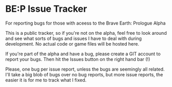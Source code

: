 # BE:P Issue Tracker

For reporting bugs for those with aceess to the Brave Earth: Prologue Alpha

This is a public tracker, so if you're not on the alpha, feel free to look around and see what sorts of bugs and issues I have to deal with during development. No actual code or game files will be hosted here.

If you're part of the alpha and have a bug, please create a GIT account to report your bugs. Then hit the Issues button on the right hand bar (!)

Please, one bug per issue report, unless the bugs are seemingly all related. I'll take a big blob of bugs over no bug reports, but more issue reports, the easier it is for me to track what I fixed.
